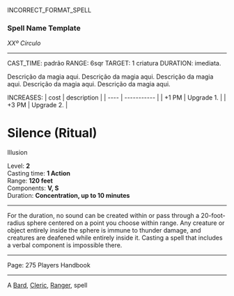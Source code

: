 INCORRECT_FORMAT_SPELL
### Spell Name Template

_XXº Círculo_

---

CAST_TIME: padrão
RANGE: 6sqr
TARGET: 1 criatura
DURATION: imediata.

Descrição da magia aqui. Descrição da magia aqui. Descrição da magia aqui. Descrição da magia aqui. Descrição da magia aqui.

INCREASES:
| cost | description |
| ---- | ----------- |
| +1 PM | Upgrade 1. |
| +3 PM | Upgrade 2. |

# Silence (Ritual)

Illusion

Level: **2**  
Casting time: **1 Action**  
Range: **120 feet**  
Components: **V, S**  
Duration: **Concentration, up to 10 minutes**

---

For the duration, no sound can be created within or pass through a 20-foot-radius sphere centered on a point you choose within range. Any creature or object entirely inside the sphere is immune to thunder damage, and creatures are deafened while entirely inside it. Casting a spell that includes a verbal component is impossible there.

---

Page: 275 Players Handbook

---

A [Bard](https://www.dnd-spells.com/spells/class/Bard), [Cleric](https://www.dnd-spells.com/spells/class/Cleric), [Ranger](https://www.dnd-spells.com/spells/class/Ranger), spell

